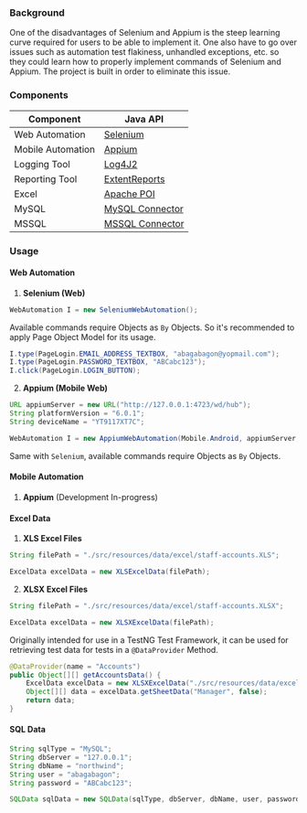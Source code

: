 ### **Background**
One of the disadvantages of Selenium and Appium is the steep learning curve required for users to be able to implement it. One also have to go over issues such as automation test flakiness, unhandled exceptions, etc. so they could learn how to properly implement commands of Selenium and Appium. The project is built in order to eliminate this issue.

### **Components**

| Component         | Java API                                                                                                                       |
| ----------------- | ------------------------------------------------------------------------------------------------------------------------------ |
| Web Automation    | [Selenium](https://www.seleniumhq.org/download/)                                                                               |
| Mobile Automation | [Appium](http://appium.io/)                                                                                                    |
| Logging Tool      | [Log4J2](https://logging.apache.org/log4j/2.0/download.html)                                                                   |
| Reporting Tool    | [ExtentReports](http://relevantcodes.com/extentreports-for-selenium/)                                                          |
| Excel             | [Apache POI](https://poi.apache.org/download.html)                                                                             |
| MySQL             | [MySQL Connector](https://dev.mysql.com/doc/connectors/en/)                                                                    |
| MSSQL             | [MSSQL Connector](https://docs.microsoft.com/en-us/sql/connect/jdbc/microsoft-jdbc-driver-for-sql-server?view=sql-server-ver15)|

### **Usage**
#### **Web Automation**
1. **Selenium (Web)**

```java
WebAutomation I = new SeleniumWebAutomation();
```

Available commands require Objects as `By` Objects. So it's recommended to apply Page Object Model for its usage.

```java
I.type(PageLogin.EMAIL_ADDRESS_TEXTBOX, "abagabagon@yopmail.com");
I.type(PageLogin.PASSWORD_TEXTBOX, "ABCabc123");
I.click(PageLogin.LOGIN_BUTTON);
```

2. **Appium (Mobile Web)**

```java
URL appiumServer = new URL("http://127.0.0.1:4723/wd/hub");
String platformVersion = "6.0.1";
String deviceName = "YT9117XT7C";

WebAutomation I = new AppiumWebAutomation(Mobile.Android, appiumServer, platformVersion, deviceName);
```

Same with `Selenium`, available commands require Objects as `By` Objects.

#### **Mobile Automation**
1. **Appium** (Development In-progress)

#### **Excel Data**

1. **XLS Excel Files**

```java
String filePath = "./src/resources/data/excel/staff-accounts.XLS";

ExcelData excelData = new XLSExcelData(filePath);
```

2. **XLSX Excel Files**

```java
String filePath = "./src/resources/data/excel/staff-accounts.XLSX";

ExcelData excelData = new XLSXExcelData(filePath);
```

Originally intended for use in a TestNG Test Framework, it can be used for retrieving test data for tests in a `@DataProvider` Method.

```java
@DataProvider(name = "Accounts")
public Object[][] getAccountsData() {
	ExcelData excelData = new XLSXExcelData("./src/resources/data/excel/staff-accounts.XLSX");
	Object[][] data = excelData.getSheetData("Manager", false);
	return data;
}
```

#### **SQL Data**

```java
String sqlType = "MySQL";
String dbServer = "127.0.0.1";
String dbName = "northwind";
String user = "abagabagon";
String password = "ABCabc123";

SQLData sqlData = new SQLData(sqlType, dbServer, dbName, user, password);
```
